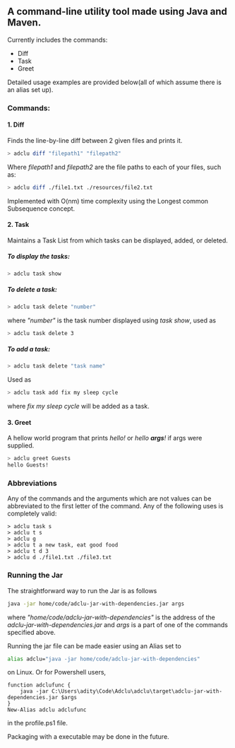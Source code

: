 ## A command-line utility tool made using Java and Maven.
Currently includes the commands:
* Diff
* Task
* Greet

Detailed usage examples are provided below(all of which assume there is an alias set up).
### Commands:
#### 1. Diff
Finds the line-by-line diff between 2 given files and prints it. 
```bash
> adclu diff "filepath1" "filepath2"
```
Where _filepath1_ and _filepath2_ are the file paths to each of your files, such as: 
```bash
> adclu diff ./file1.txt ./resources/file2.txt
```

Implemented with O(nm) time complexity using the Longest common Subsequence concept.

#### 2. Task
Maintains a Task List from which tasks can be displayed, added, or deleted.
##### To display the tasks:
```bash
> adclu task show
```
##### To delete a task:
```bash
> adclu task delete "number"
```
where _"number"_ is the task number displayed using _task show_, used as 
```bash
> adclu task delete 3
```
##### To add a task:
```bash
> adclu task delete "task name"
```
Used as 
```bash
> adclu task add fix my sleep cycle
```
where _fix my sleep cycle_ will be added as a task.
#### 3. Greet
A hellow world program that prints _hello!_ or _hello **args**!_ if args were supplied.
```bash
> adclu greet Guests
hello Guests!
```
### Abbreviations 
Any of the commands and the arguments which are not values can be abbreviated to the first letter of the command. Any of the following uses is completely valid:
```
> adclu task s
> adclu t s
> adclu g 
> adclu t a new task, eat good food
> adclu t d 3
> adclu d ./file1.txt ./file3.txt
```

### Running the Jar 
The straightforward way to run the Jar is as follows
```bash
java -jar home/code/adclu-jar-with-dependencies.jar args
```

where _"home/code/adclu-jar-with-dependencies"_ is the address of the _adclu-jar-with-dependencies.jar_ and _args_ is a part of one of the commands specified above.


Running the jar file can be made easier using an Alias set to 

```bash
alias adclu="java -jar home/code/adclu-jar-with-dependencies"
```
on Linux. Or for Powershell users,

```
function adclufunc {
    java -jar C:\Users\adity\Code\Adclu\adclu\target\adclu-jar-with-dependencies.jar $args
}
New-Alias adclu adclufunc
```
in the profile.ps1 file.

Packaging with a executable may be done in the future.

